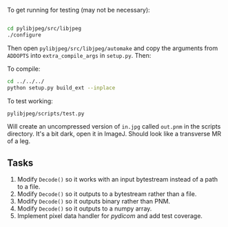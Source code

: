 To get running for testing (may not be necessary):
```bash

cd pylibjpeg/src/libjpeg
./configure
```
Then open `pylibjpeg/src/libjpeg/automake` and copy the arguments from
``ADDOPTS`` into `extra_compile_args` in `setup.py`. Then:

To compile:
```bash
cd ../../../
python setup.py build_ext --inplace
```

To test working:
```bash
pylibjpeg/scripts/test.py
```
Will create an uncompressed version of `in.jpg` called  `out.pnm` in the
scripts directory. It's a bit dark, open it in ImageJ. Should look like a
transverse MR of a leg.


Tasks
-----

1. Modify `Decode()` so it works with an input bytestream instead of a path to
   a file.
2. Modify `Decode()` so it outputs to a bytestream rather than a file.
3. Modify `Decode()` so it outputs binary rather than PNM.
4. Modify `Decode()` so it outputs to a numpy array.
5. Implement pixel data handler for *pydicom* and add test coverage.
